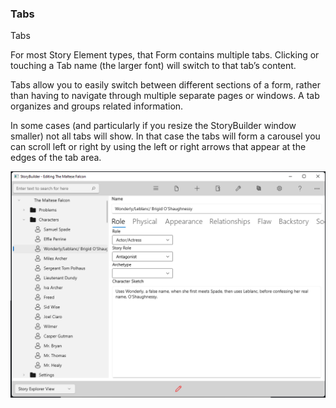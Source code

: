 ### Tabs ###
Tabs		 <br/>

For most Story Element types, that Form contains multiple tabs. Clicking or touching a Tab name (the larger font) will switch to that tab’s content.  <br/>

Tabs allow you to easily switch between different sections of a form, rather than having to navigate through multiple separate pages or windows. A tab organizes and groups related information. <br/>

In some cases (and particularly if you resize the StoryBuilder window smaller) not all tabs will show. In that case  the tabs will form a carousel you can scroll left or right by using the left or right arrows that appear at the edges of the tab area. <br/>

![](Tabs.png)

